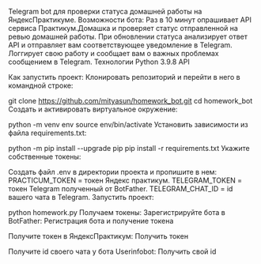 Telegram bot для проверки статуса домашней работы на ЯндексПрактикуме.
Возможности бота:
Раз в 10 минут опрашивает API сервиса Практикум.Домашка и проверяет статус отправленной на ревью домашней работы.
При обновлении статуса анализирует ответ API и отправляет вам соответствующее уведомление в Telegram.
Логгирует свою работу и сообщает вам о важных проблемах сообщением в Telegram.
Технологии
Python 3.9.8
API

Как запустить проект:
Клонировать репозиторий и перейти в него в командной строке:

git clone https://github.com/mityasun/homework_bot.git
cd homework_bot
Cоздать и активировать виртуальное окружение:

python -m venv env
source env/bin/activate
Установить зависимости из файла requirements.txt:

python -m pip install --upgrade pip
pip install -r requirements.txt
Укажите собственные токены:

Создать файл .env в директории проекта и пропишите в нем:
PRACTICUM_TOKEN = токен Яндекс практикум.
TELEGRAM_TOKEN = токен Telegram полученный от BotFather.
TELEGRAM_CHAT_ID = id вашего чата в Telegram.
Запустить проект:

python homework.py
Получаем токены:
Зарегистрируйте бота в BotFather:
Регистрация бота и получение токена

Получите токен в ЯндексПрактикум:
Получить токен

Получите id своего чата у бота Userinfobot:
Получить свой id

